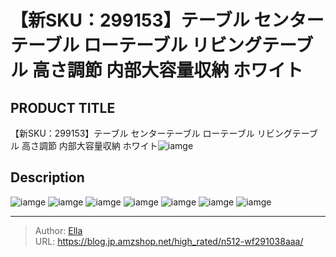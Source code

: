 # 【新SKU：299153】テーブル センターテーブル ローテーブル リビングテーブル 高さ調節 内部大容量収納 ホワイト


## PRODUCT TITLE 

【新SKU：299153】テーブル センターテーブル ローテーブル リビングテーブル 高さ調節 内部大容量収納 ホワイト![iamge](https://b2bfiles1.gigab2b.cn/image/wkseller/301/20220222_46425703ab8e4e2c92a3b34f29b15335.jpg)

## Description











![iamge](https://b2bfiles1.gigab2b.cn/image/wkseller/301/20230130_d316bd499b8c6f61d7cea8559351b716.jpg)
![iamge](https://b2bfiles1.gigab2b.cn/image/wkseller/301/20230130_c903aaaf63350c819d839a2e00583f19.jpg)
![iamge](https://b2bfiles1.gigab2b.cn/image/wkseller/301/20230130_46923787dd7773cf12d86fce2203104c.jpg)
![iamge](https://b2bfiles1.gigab2b.cn/image/wkseller/301/20230130_bfdf5bf97dd66823de2b0eb880c18ecc.jpg)
![iamge](https://b2bfiles1.gigab2b.cn/image/wkseller/301/20230130_bc3dc7cbb1822afaae0e744262728543.jpg)
![iamge](https://b2bfiles1.gigab2b.cn/image/wkseller/301/20230130_54cb6688ed1a6b28c55577feb653e43c.jpg)
![iamge](https://b2bfiles1.gigab2b.cn/image/wkseller/301/20230130_13a8e53af195dbd5dbb33f3c45e6f479.jpg)


---

> Author: [Ella](https://blog.jp.amzshop.net/)  
> URL: https://blog.jp.amzshop.net/high_rated/n512-wf291038aaa/  

